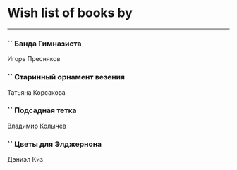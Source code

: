 # Wish list of books by [](https://ok.ru/profile/536771522733)
---

### `` Банда Гимназиста
Игорь Пресняков

### `` Старинный орнамент везения
Татьяна Корсакова

### `` Подсадная тетка
Владимир Колычев

### `` Цветы для Элджернона
Дэниэл Киз

